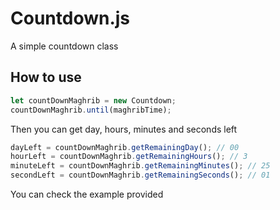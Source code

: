 # Countdown.js
A simple countdown class

## How to use 
```javascript
let countDownMaghrib = new Countdown;
countDownMaghrib.until(maghribTime);
```
Then you can get day, hours, minutes and seconds left

```javascript
dayLeft = countDownMaghrib.getRemainingDay(); // 00
hourLeft = countDownMaghrib.getRemainingHours(); // 3 
minuteLeft = countDownMaghrib.getRemainingMinutes(); // 25
secondLeft = countDownMaghrib.getRemainingSeconds(); // 01
```

You can check the example provided
